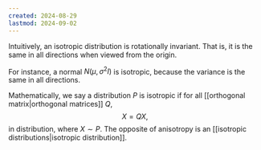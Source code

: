 ```yaml
---
created: 2024-08-29
lastmod: 2024-09-02
---
```

Intuitively, an isotropic distribution is rotationally invariant. That is, it is the same in all directions when viewed from the origin. 

For instance, a normal $N(\mu,\sigma^2I)$ is isotropic, because the variance is the same in all directions. 

Mathematically, we say a distribution $P$ is isotropic if for all [[orthogonal matrix|orthogonal matrices]] $Q$, 
$$
X = QX,
$$
in distribution, where $X\sim P$. The opposite of anisotropy is an [[isotropic distributions|isotropic distribution]].
